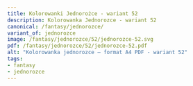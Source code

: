 ```yaml
---
title: Kolorowanki Jednorożce - wariant 52
description: Kolorowanka Jednorozce - wariant 52
canonical: /fantasy/jednorozce/
variant_of: jednorozce
image: /fantasy/jednorozce/52/jednorozce-52.svg
pdf: /fantasy/jednorozce/52/jednorozce-52.pdf
alt: "Kolorowanka jednorozce – format A4 PDF - wariant 52"
tags:
- fantasy
- jednorozce
---
```

